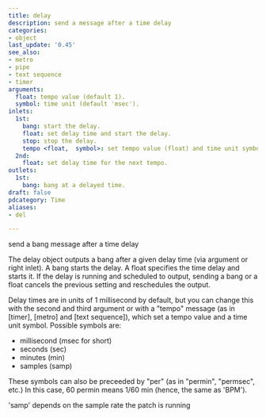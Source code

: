 ```yaml
---
title: delay
description: send a message after a time delay
categories:
- object
last_update: '0.45'
see_also:
- metro
- pipe
- text sequence
- timer
arguments:
  float: tempo value (default 1).
  symbol: time unit (default 'msec').
inlets:
  1st:
    bang: start the delay.
    float: set delay time and start the delay.
    stop: stop the delay.
    tempo <float,  symbol>: set tempo value (float) and time unit symbol.
  2nd:
    float: set delay time for the next tempo.
outlets:
  1st:
    bang: bang at a delayed time.
draft: false
pdcategory: Time
aliases:
- del

---
```

send a bang message after a time delay

The delay object outputs a bang after a given delay time (via argument or right inlet). A bang starts the delay. A float specifies the time delay and starts it. If the delay is running and scheduled to output, sending a bang or a float cancels the previous setting and reschedules the output.

Delay times are in units of 1 millisecond by default, but you can change this with the second and third argument or with a "tempo" message (as in [timer], [metro] and [text sequence]), which set a tempo value and a time unit symbol. Possible symbols are:

- millisecond (msec for short)
- seconds (sec)
- minutes (min)
- samples (samp)

These symbols can also be preceeded by "per" (as in "permin",  "permsec",  etc.) In this case,  60 permin means 1/60 min (hence,  the same as 'BPM').

'samp' depends on the sample rate the patch is running
